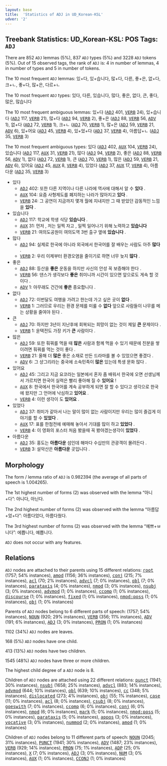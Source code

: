```yaml
---
layout: base
title:  'Statistics of ADJ in UD_Korean-KSL'
udver: '2'
---
```


## Treebank Statistics: UD_Korean-KSL: POS Tags: `ADJ`

There are 852 `ADJ` lemmas (5%), 837 `ADJ` types (5%) and 3228 `ADJ` tokens (5%).
Out of 15 observed tags, the rank of `ADJ` is: 4 in number of lemmas, 4 in number of types and 5 in number of tokens.

The 10 most frequent `ADJ` lemmas: 있+다, 있+습니다, 많+다, 다른, 좋+은, 없+다, 크+ㄴ, 좋+다, 많+은, 다르+ㄴ

The 10 most frequent `ADJ` types:  있다, 다른, 있습니다, 많다, 좋은, 없다, 큰, 좋다, 많은, 많습니다

The 10 most frequent ambiguous lemmas: 있+다 (<tt><a href="ko_ksl-pos-ADJ.html">ADJ</a></tt> 401, <tt><a href="ko_ksl-pos-VERB.html">VERB</a></tt> 24), 있+습니다 (<tt><a href="ko_ksl-pos-ADJ.html">ADJ</a></tt> 117, <tt><a href="ko_ksl-pos-VERB.html">VERB</a></tt> 21), 많+다 (<tt><a href="ko_ksl-pos-ADJ.html">ADJ</a></tt> 94, <tt><a href="ko_ksl-pos-VERB.html">VERB</a></tt> 2), 좋+은 (<tt><a href="ko_ksl-pos-ADJ.html">ADJ</a></tt> 88, <tt><a href="ko_ksl-pos-VERB.html">VERB</a></tt> 56, <tt><a href="ko_ksl-pos-ADV.html">ADV</a></tt> 1), 없+다 (<tt><a href="ko_ksl-pos-ADJ.html">ADJ</a></tt> 72, <tt><a href="ko_ksl-pos-VERB.html">VERB</a></tt> 1), 크+ㄴ (<tt><a href="ko_ksl-pos-ADJ.html">ADJ</a></tt> 70, <tt><a href="ko_ksl-pos-VERB.html">VERB</a></tt> 1), 많+은 (<tt><a href="ko_ksl-pos-ADJ.html">ADJ</a></tt> 59, <tt><a href="ko_ksl-pos-VERB.html">VERB</a></tt> 21, <tt><a href="ko_ksl-pos-ADV.html">ADV</a></tt> 6), 있+어요 (<tt><a href="ko_ksl-pos-ADJ.html">ADJ</a></tt> 45, <tt><a href="ko_ksl-pos-VERB.html">VERB</a></tt> 4), 있+었+다 (<tt><a href="ko_ksl-pos-ADJ.html">ADJ</a></tt> 37, <tt><a href="ko_ksl-pos-VERB.html">VERB</a></tt> 4), 아름답+ㄴ (<tt><a href="ko_ksl-pos-ADJ.html">ADJ</a></tt> 35, <tt><a href="ko_ksl-pos-VERB.html">VERB</a></tt> 3)

The 10 most frequent ambiguous types:  있다 (<tt><a href="ko_ksl-pos-ADJ.html">ADJ</a></tt> 402, <tt><a href="ko_ksl-pos-AUX.html">AUX</a></tt> 104, <tt><a href="ko_ksl-pos-VERB.html">VERB</a></tt> 24), 있습니다 (<tt><a href="ko_ksl-pos-ADJ.html">ADJ</a></tt> 117, <tt><a href="ko_ksl-pos-AUX.html">AUX</a></tt> 31, <tt><a href="ko_ksl-pos-VERB.html">VERB</a></tt> 21), 많다 (<tt><a href="ko_ksl-pos-ADJ.html">ADJ</a></tt> 94, <tt><a href="ko_ksl-pos-VERB.html">VERB</a></tt> 2), 좋은 (<tt><a href="ko_ksl-pos-ADJ.html">ADJ</a></tt> 88, <tt><a href="ko_ksl-pos-VERB.html">VERB</a></tt> 56, <tt><a href="ko_ksl-pos-ADV.html">ADV</a></tt> 1), 없다 (<tt><a href="ko_ksl-pos-ADJ.html">ADJ</a></tt> 72, <tt><a href="ko_ksl-pos-VERB.html">VERB</a></tt> 1), 큰 (<tt><a href="ko_ksl-pos-ADJ.html">ADJ</a></tt> 70, <tt><a href="ko_ksl-pos-VERB.html">VERB</a></tt> 1), 많은 (<tt><a href="ko_ksl-pos-ADJ.html">ADJ</a></tt> 59, <tt><a href="ko_ksl-pos-VERB.html">VERB</a></tt> 21, <tt><a href="ko_ksl-pos-ADV.html">ADV</a></tt> 6), 있어요 (<tt><a href="ko_ksl-pos-ADJ.html">ADJ</a></tt> 45, <tt><a href="ko_ksl-pos-AUX.html">AUX</a></tt> 8, <tt><a href="ko_ksl-pos-VERB.html">VERB</a></tt> 4), 있었다 (<tt><a href="ko_ksl-pos-ADJ.html">ADJ</a></tt> 37, <tt><a href="ko_ksl-pos-AUX.html">AUX</a></tt> 17, <tt><a href="ko_ksl-pos-VERB.html">VERB</a></tt> 4), 아름다운 (<tt><a href="ko_ksl-pos-ADJ.html">ADJ</a></tt> 35, <tt><a href="ko_ksl-pos-VERB.html">VERB</a></tt> 3)


* 있다
  * <tt><a href="ko_ksl-pos-ADJ.html">ADJ</a></tt> 402: 또한 다른 지역이나 다른 나라에 역사에 대해서 알 수 <b>있다</b> .
  * <tt><a href="ko_ksl-pos-AUX.html">AUX</a></tt> 104: 요즘 사형제도를 폐지하는 나라가 많아지고 <b>있다</b> .
  * <tt><a href="ko_ksl-pos-VERB.html">VERB</a></tt> 24: 그 공연이 지금까지 몇개 월에 지내지만 그 때 받았던 감동적인 느낌을 <b>있다</b> .
* 있습니다
  * <tt><a href="ko_ksl-pos-ADJ.html">ADJ</a></tt> 117: 학교에 학생 식당 <b>있습니다</b> .
  * <tt><a href="ko_ksl-pos-AUX.html">AUX</a></tt> 31: 먼저 , 저는 일찍 자고 , 일찍 일어나기 위해 노력하고 <b>있습니다</b>
  * <tt><a href="ko_ksl-pos-VERB.html">VERB</a></tt> 21: 여의도공원이 여의도역 3번 출구 옆에 <b>있습니다</b> .
* 많다
  * <tt><a href="ko_ksl-pos-ADJ.html">ADJ</a></tt> 94: 실제로 한국에 아니라 외국에서 한국어를 잘 배우는 사람도 아주 <b>많다</b> .
  * <tt><a href="ko_ksl-pos-VERB.html">VERB</a></tt> 2: 우리 이제부터 환경오염을 줄이기로 하면 너무 늦지 <b>많다</b> .
* 좋은
  * <tt><a href="ko_ksl-pos-ADJ.html">ADJ</a></tt> 88: 등산을 <b>좋은</b> 운동을 하지만 사신의 안성 꼭 보증해야 한다 .
  * <tt><a href="ko_ksl-pos-VERB.html">VERB</a></tt> 56: 댄스가 생각보다 <b>좋은</b> 취미니까 시간이 있으면 앞으로도 게속 할 것이다 .
  * <tt><a href="ko_ksl-pos-ADV.html">ADV</a></tt> 1: 아무래도 건간에 <b>좋은</b> 종요합니다 .
* 없다
  * <tt><a href="ko_ksl-pos-ADJ.html">ADJ</a></tt> 72: 이번달도 여행을 가려고 한는데 가고 싶은 곳이 <b>없다</b> .
  * <tt><a href="ko_ksl-pos-VERB.html">VERB</a></tt> 1: 그러므로 우리는 환경 문제를 미룰 수 <b>없다</b> 앞으로 사람들이 나무를 메는 상황을 줄여야 된다 .
* 큰
  * <tt><a href="ko_ksl-pos-ADJ.html">ADJ</a></tt> 70: 하지만 3년이 지난후에 회복되는 희망이 없는 것이 제일 <b>큰</b> 문제이다 .
  * <tt><a href="ko_ksl-pos-VERB.html">VERB</a></tt> 1: 윤택전도 가장 키가 <b>큰</b> 사람이다 .
* 많은
  * <tt><a href="ko_ksl-pos-ADJ.html">ADJ</a></tt> 59: 또한 훠꿔를 먹을 때 <b>많은</b> 사람과 함께 먹을 수 있기 때문에 친분을 쌓이려면 훠꿔를 먹는 것이 좋다 .
  * <tt><a href="ko_ksl-pos-VERB.html">VERB</a></tt> 21: 올해 더 <b>많은</b> 좋은 소재로 만든 드라마를 볼 수 있었으면 좋겠다 .
  * <tt><a href="ko_ksl-pos-ADV.html">ADV</a></tt> 6: 그 샹그리라는 중국에 소속민족이 <b>많은</b> 있는데 특생 문화 많다 .
* 있어요
  * <tt><a href="ko_ksl-pos-ADJ.html">ADJ</a></tt> 45: 그리고 지금 요코라는 일본에서 혼자 좀 배워서 한국에 오면 선생님께서 가르치면 한국어 실력은 빨리 좋아해 질 수 <b>있어요</b> !
  * <tt><a href="ko_ksl-pos-AUX.html">AUX</a></tt> 8: 한국에서 한국어를 계속 공부하게 되면 잘 할 수 있다고 생각으로 한국에 왔지만 그 언어에 낙심하고 <b>있어요</b> .
  * <tt><a href="ko_ksl-pos-VERB.html">VERB</a></tt> 4: 이런 생각이 도 <b>있어요</b> .
* 있었다
  * <tt><a href="ko_ksl-pos-ADJ.html">ADJ</a></tt> 37: 취미가 같아서 나는 말이 많이 없는 사람이지만 우리는 많이 즐겁게 이야기를 할 수 <b>있었다</b> .
  * <tt><a href="ko_ksl-pos-AUX.html">AUX</a></tt> 17: 표를 한첨전에 예매해 놓아서 기대를 많이 하고 <b>있었다</b> .
  * <tt><a href="ko_ksl-pos-VERB.html">VERB</a></tt> 4: 이 영화의 포스터 처음 봤을때 꼭 봤야겠는생각이 <b>있었다</b> .
* 아름다운
  * <tt><a href="ko_ksl-pos-ADJ.html">ADJ</a></tt> 35: 홍도는 <b>아름다운</b> 섬인데 해마다 수십만의 관광객이 몰려든다 .
  * <tt><a href="ko_ksl-pos-VERB.html">VERB</a></tt> 3: 설악산은 <b>아름다운</b> 곳입니다 .

## Morphology

The form / lemma ratio of `ADJ` is 0.982394 (the average of all parts of speech is 1.004265).

The 1st highest number of forms (2) was observed with the lemma “아니+다”: 아니다, 아닌다.

The 2nd highest number of forms (2) was observed with the lemma “아름답+었+다”: 아름다었다, 아름다웠다.

The 3rd highest number of forms (2) was observed with the lemma “예쁘+ㅂ니다”: 에쁩니다, 예쁩니다.

`ADJ` does not occur with any features.


## Relations

`ADJ` nodes are attached to their parents using 15 different relations: <tt><a href="ko_ksl-dep-root.html">root</a></tt> (1757; 54% instances), <tt><a href="ko_ksl-dep-amod.html">amod</a></tt> (1156; 36% instances), <tt><a href="ko_ksl-dep-conj.html">conj</a></tt> (215; 7% instances), <tt><a href="ko_ksl-dep-acl.html">acl</a></tt> (70; 2% instances), <tt><a href="ko_ksl-dep-advcl.html">advcl</a></tt> (7; 0% instances), <tt><a href="ko_ksl-dep-obl.html">obl</a></tt> (7; 0% instances), <tt><a href="ko_ksl-dep-parataxis.html">parataxis</a></tt> (4; 0% instances), <tt><a href="ko_ksl-dep-nmod.html">nmod</a></tt> (3; 0% instances), <tt><a href="ko_ksl-dep-nsubj.html">nsubj</a></tt> (3; 0% instances), <tt><a href="ko_ksl-dep-advmod.html">advmod</a></tt> (1; 0% instances), <tt><a href="ko_ksl-dep-ccomp.html">ccomp</a></tt> (1; 0% instances), <tt><a href="ko_ksl-dep-discourse.html">discourse</a></tt> (1; 0% instances), <tt><a href="ko_ksl-dep-fixed.html">fixed</a></tt> (1; 0% instances), <tt><a href="ko_ksl-dep-nmod-poss.html">nmod:poss</a></tt> (1; 0% instances), <tt><a href="ko_ksl-dep-obj.html">obj</a></tt> (1; 0% instances)

Parents of `ADJ` nodes belong to 6 different parts of speech:  (1757; 54% instances), <tt><a href="ko_ksl-pos-NOUN.html">NOUN</a></tt> (920; 29% instances), <tt><a href="ko_ksl-pos-VERB.html">VERB</a></tt> (356; 11% instances), <tt><a href="ko_ksl-pos-ADV.html">ADV</a></tt> (191; 6% instances), <tt><a href="ko_ksl-pos-ADJ.html">ADJ</a></tt> (3; 0% instances), <tt><a href="ko_ksl-pos-PRON.html">PRON</a></tt> (1; 0% instances)

1102 (34%) `ADJ` nodes are leaves.

168 (5%) `ADJ` nodes have one child.

413 (13%) `ADJ` nodes have two children.

1545 (48%) `ADJ` nodes have three or more children.

The highest child degree of a `ADJ` node is 8.

Children of `ADJ` nodes are attached using 22 different relations: <tt><a href="ko_ksl-dep-punct.html">punct</a></tt> (1941; 30% instances), <tt><a href="ko_ksl-dep-nsubj.html">nsubj</a></tt> (1658; 25% instances), <tt><a href="ko_ksl-dep-advcl.html">advcl</a></tt> (883; 14% instances), <tt><a href="ko_ksl-dep-advmod.html">advmod</a></tt> (644; 10% instances), <tt><a href="ko_ksl-dep-obl.html">obl</a></tt> (639; 10% instances), <tt><a href="ko_ksl-dep-cc.html">cc</a></tt> (348; 5% instances), <tt><a href="ko_ksl-dep-dislocated.html">dislocated</a></tt> (273; 4% instances), <tt><a href="ko_ksl-dep-obj.html">obj</a></tt> (55; 1% instances), <tt><a href="ko_ksl-dep-case.html">case</a></tt> (11; 0% instances), <tt><a href="ko_ksl-dep-acl.html">acl</a></tt> (8; 0% instances), <tt><a href="ko_ksl-dep-csubj.html">csubj</a></tt> (8; 0% instances), <tt><a href="ko_ksl-dep-goeswith.html">goeswith</a></tt> (7; 0% instances), <tt><a href="ko_ksl-dep-ccomp.html">ccomp</a></tt> (6; 0% instances), <tt><a href="ko_ksl-dep-conj.html">conj</a></tt> (6; 0% instances), <tt><a href="ko_ksl-dep-nmod.html">nmod</a></tt> (6; 0% instances), <tt><a href="ko_ksl-dep-mark.html">mark</a></tt> (5; 0% instances), <tt><a href="ko_ksl-dep-nmod-poss.html">nmod:poss</a></tt> (5; 0% instances), <tt><a href="ko_ksl-dep-parataxis.html">parataxis</a></tt> (5; 0% instances), <tt><a href="ko_ksl-dep-appos.html">appos</a></tt> (3; 0% instances), <tt><a href="ko_ksl-dep-vocative.html">vocative</a></tt> (3; 0% instances), <tt><a href="ko_ksl-dep-nummod.html">nummod</a></tt> (2; 0% instances), <tt><a href="ko_ksl-dep-amod.html">amod</a></tt> (1; 0% instances)

Children of `ADJ` nodes belong to 11 different parts of speech: <tt><a href="ko_ksl-pos-NOUN.html">NOUN</a></tt> (2045; 31% instances), <tt><a href="ko_ksl-pos-PUNCT.html">PUNCT</a></tt> (1941; 30% instances), <tt><a href="ko_ksl-pos-ADV.html">ADV</a></tt> (1487; 23% instances), <tt><a href="ko_ksl-pos-VERB.html">VERB</a></tt> (929; 14% instances), <tt><a href="ko_ksl-pos-PRON.html">PRON</a></tt> (75; 1% instances), <tt><a href="ko_ksl-pos-ADP.html">ADP</a></tt> (25; 0% instances), <tt><a href="ko_ksl-pos-X.html">X</a></tt> (7; 0% instances), <tt><a href="ko_ksl-pos-ADJ.html">ADJ</a></tt> (3; 0% instances), <tt><a href="ko_ksl-pos-NUM.html">NUM</a></tt> (3; 0% instances), <tt><a href="ko_ksl-pos-AUX.html">AUX</a></tt> (1; 0% instances), <tt><a href="ko_ksl-pos-CCONJ.html">CCONJ</a></tt> (1; 0% instances)

